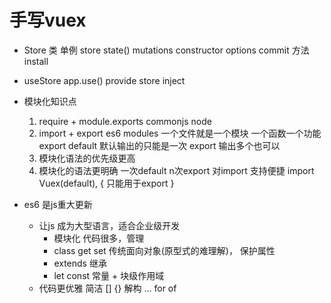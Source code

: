 # 手写vuex

-  Store 类
    单例  store
    state() mutations
    constructor options
    commit 方法
    install
- useStore
    app.use()
    provide store
    inject

- 模块化知识点
    1. require + module.exports commonjs
    node
    2. import + export es6 modules
        一个文件就是一个模块  一个函数一个功能
        export default  默认输出的只能是一次
        export 输出多个也可以
    3. 模块化语法的优先级更高
    4. 模块化的语法更明确
        一次default n次export
        对import 支持便捷
        import Vuex(default), { 只能用于export }

-  es6 是js重大更新
    - 让js 成为大型语言，适合企业级开发
        - 模块化
            代码很多，管理 
        - class  get set
            传统面向对象(原型式的难理解)，
            保护属性
        - extends 继承
        - let const 常量 + 块级作用域
    - 代码更优雅 简洁
        [] {} 解构 ...
        for of 